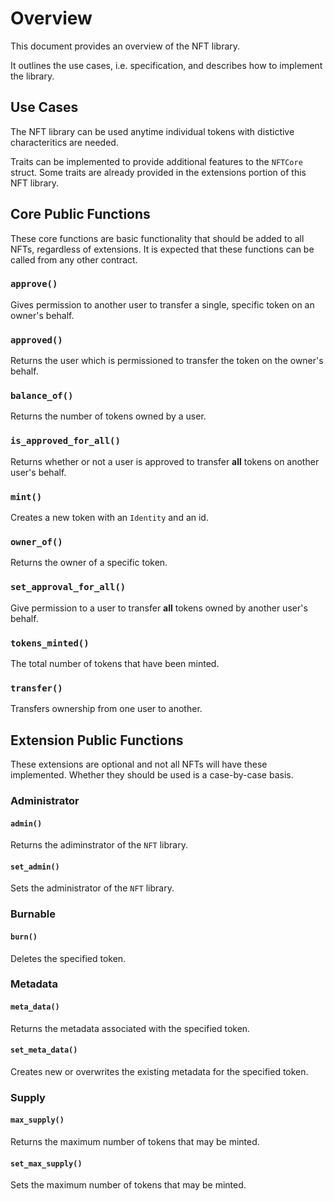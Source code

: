 # Overview

This document provides an overview of the NFT library.

It outlines the use cases, i.e. specification, and describes how to implement the library.

## Use Cases

The NFT library can be used anytime individual tokens with distictive characteritics are needed. 

Traits can be implemented to provide additional features to the `NFTCore` struct. Some traits are already provided in the extensions portion of this NFT library.

## Core Public Functions

These core functions are basic functionality that should be added to all NFTs, regardless of extensions. It is expected that these functions can be called from any other contract. 

### `approve()`

Gives permission to another user to transfer a single, specific token on an owner's behalf. 

### `approved()`

Returns the user which is permissioned to transfer the token on the owner's behalf.

### `balance_of()`

Returns the number of tokens owned by a user.

### `is_approved_for_all()`

Returns whether or not a user is approved to transfer **all** tokens on another user's behalf.

### `mint()`

Creates a new token with an `Identity` and an id.

### `owner_of()`

Returns the owner of a specific token.

### `set_approval_for_all()`

Give permission to a user to transfer **all** tokens owned by another user's behalf.

### `tokens_minted()`

The total number of tokens that have been minted.

### `transfer()`

Transfers ownership from one user to another.

## Extension Public Functions

These extensions are optional and not all NFTs will have these implemented. Whether they should be used is a case-by-case basis.

### Administrator

#### `admin()`

Returns the adiminstrator of the `NFT` library.

#### `set_admin()`

Sets the administrator of the `NFT` library.

### Burnable

#### `burn()`

Deletes the specified token.

### Metadata

#### `meta_data()`

Returns the metadata associated with the specified token.

#### `set_meta_data()`

Creates new or overwrites the existing metadata for the specified token.

### Supply

#### `max_supply()`

Returns the maximum number of tokens that may be minted.

#### `set_max_supply()`

Sets the maximum number of tokens that may be minted.
